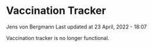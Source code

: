 Vaccination Tracker
================
Jens von Bergmann
Last updated at 23 April, 2022 - 18:07

Vaccination tracker is no longer functional.
